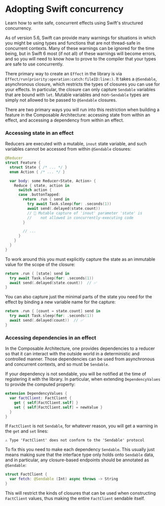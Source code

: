 # Adopting Swift concurrency

Learn how to write safe, concurrent effects using Swift's structured concurrency.

As of version 5.6, Swift can provide many warnings for situations in which you might be using types
and functions that are not thread-safe in concurrent contexts. Many of these warnings can be ignored
for the time being, but in Swift 6 most (if not all) of these warnings will become errors, and so
you will need to know how to prove to the compiler that your types are safe to use concurrently.

There primary way to create an ``Effect`` in the library is via
``Effect/run(priority:operation:catch:fileID:line:)``. It takes a `@Sendable`, asynchronous closure,
which restricts the types of closures you can use for your effects. In particular, the closure can
only capture `Sendable` variables that are bound with `let`. Mutable variables and non-`Sendable`
types are simply not allowed to be passed to `@Sendable` closures.

There are two primary ways you will run into this restriction when building a feature in the
Composable Architecture: accessing state from within an effect, and accessing a dependency from
within an effect.

### Accessing state in an effect

Reducers are executed with a mutable, `inout` state variable, and such variables cannot be accessed
from within `@Sendable` closures:

```swift
@Reducer
struct Feature {
  struct State { /* ... */ }
  enum Action { /* ... */ }

  var body: some Reducer<State, Action> {
    Reduce { state, action in
      switch action {
      case .buttonTapped:
        return .run { send in
          try await Task.sleep(for: .seconds(1))
          await send(.delayed(state.count))
          // 🛑 Mutable capture of 'inout' parameter 'state' is
          //    not allowed in concurrently-executing code
        }

        // ...
      }
    }
  }
}
```

To work around this you must explicitly capture the state as an immutable value for the scope of the
closure:

```swift
return .run { [state] send in
  try await Task.sleep(for: .seconds(1))
  await send(.delayed(state.count))  // ✅
}
```

You can also capture just the minimal parts of the state you need for the effect by binding a new
variable name for the capture:

```swift
return .run { [count = state.count] send in
  try await Task.sleep(for: .seconds(1))
  await send(.delayed(count))  // ✅
}
```

### Accessing dependencies in an effect

In the Composable Architecture, one provides dependencies to a reducer so that it can interact with
the outside world in a deterministic and controlled manner. Those dependencies can be used from
asynchronous and concurrent contexts, and so must be `Sendable`.

If your dependency is not sendable, you will be notified at the time of registering it with the
library. In particular, when extending `DependencyValues` to provide the computed property:

```swift
extension DependencyValues {
  var factClient: FactClient {
    get { self[FactClient.self] }
    set { self[FactClient.self] = newValue }
  }
}
```

If `FactClient` is not `Sendable`, for whatever reason, you will get a warning in the `get`
and `set` lines:

```
⚠️ Type 'FactClient' does not conform to the 'Sendable' protocol
```

To fix this you need to make each dependency `Sendable`. This usually just means making sure 
that the interface type only holds onto `Sendable` data, and in particular, any closure-based 
endpoints should be annotated as `@Sendable`:

```swift
struct FactClient {
  var fetch: @Sendable (Int) async throws -> String
}
```

This will restrict the kinds of closures that can be used when constructing `FactClient` values, thus 
making the entire `FactClient` sendable itself.
